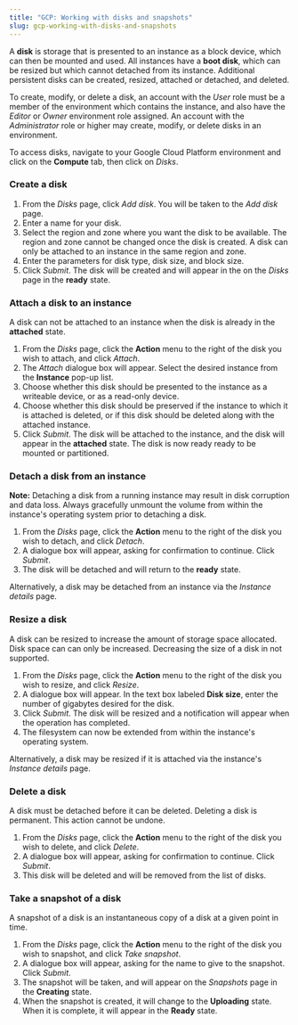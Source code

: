 ```yaml
---
title: "GCP: Working with disks and snapshots"
slug: gcp-working-with-disks-and-snapshots
---
```



A **disk** is storage that is presented to an instance as a block device, which can then be mounted and used.  All instances have a **boot disk**, which can be resized but which cannot detached from its instance.  Additional persistent disks can be created, resized, attached or detached, and deleted.

To create, modify, or delete a disk, an account with the *User* role must be a member of the environment which contains the instance, and also have the *Editor* or *Owner* environment role assigned.  An account with the *Administrator* role or higher may create, modify, or delete disks in an environment.

To access disks, navigate to your Google Cloud Platform environment and click on the **Compute** tab, then click on *Disks*.

### Create a disk

1. From the *Disks* page, click *Add disk*.  You will be taken to the *Add disk* page.
1. Enter a name for your disk.
1. Select the region and zone where you want the disk to be available.  The region and zone cannot be changed once the disk is created. A disk can only be attached to an instance in the same region and zone.
1. Enter the parameters for disk type, disk size, and block size.
1. Click *Submit*.  The disk will be created and will appear in the on the *Disks* page in the **ready** state.

### Attach a disk to an instance

A disk can not be attached to an instance when the disk is already in the **attached** state.

1. From the *Disks* page, click the **Action** menu to the right of the disk you wish to attach, and click *Attach*.
1. The *Attach* dialogue box will appear.  Select the desired instance from the **Instance** pop-up list.
1. Choose whether this disk should be presented to the instance as a writeable device, or as a read-only device.
1. Choose whether this disk should be preserved if the instance to which it is attached is deleted, or if this disk should be deleted along with the attached instance.
1. Click *Submit*.  The disk will be attached to the instance, and the disk will appear in the **attached** state.  The disk is now ready ready to be mounted or partitioned.

### Detach a disk from an instance

**Note:**  Detaching a disk from a running instance may result in disk corruption and data loss.  Always gracefully unmount the volume from within the instance's operating system prior to detaching a disk.

1. From the *Disks* page, click the **Action** menu to the right of the disk you wish to detach, and click *Detach*.
1. A dialogue box will appear, asking for confirmation to continue.  Click *Submit*.
1. The disk will be detached and will return to the **ready** state.

Alternatively, a disk may be detached from an instance via the *Instance details* page.

### Resize a disk

A disk can be resized to increase the amount of storage space allocated.  Disk space can can only be increased.  Decreasing the size of a disk in not supported.

1. From the *Disks* page, click the **Action** menu to the right of the disk you wish to resize, and click *Resize*.
1. A dialogue box will appear.  In the text box labeled **Disk size**, enter the number of gigabytes desired for the disk.
1. Click *Submit*.  The disk will be resized and a notification will appear when the operation has completed.
1. The filesystem can now be extended from within the instance's operating system.

Alternatively, a disk may be resized if it is attached via the instance's *Instance details* page.

### Delete a disk

A disk must be detached before it can be deleted.  Deleting a disk is permanent.  This action cannot be undone.

1. From the *Disks* page, click the **Action** menu to the right of the disk you wish to delete, and click *Delete*.
1. A dialogue box will appear, asking for confirmation to continue.  Click *Submit*.
1. This disk will be deleted and will be removed from the list of disks.

### Take a snapshot of a disk

A snapshot of a disk is an instantaneous copy of a disk at a given point in time.

1. From the *Disks* page, click the **Action** menu to the right of the disk you wish to snapshot, and click *Take snapshot*.
1. A dialogue box will appear, asking for the name to give to the snapshot.  Click *Submit*.
1. The snapshot will be taken, and will appear on the *Snapshots* page in the **Creating** state.
1. When the snapshot is created, it will change to the **Uploading** state.  When it is complete, it will appear in the **Ready** state.
